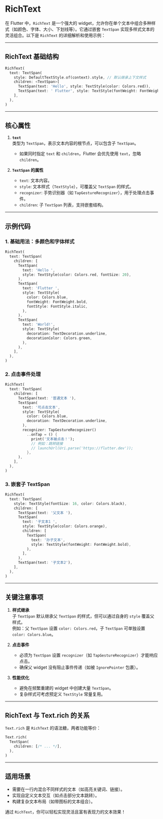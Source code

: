 # RichText

在 Flutter 中，`RichText` 是一个强大的 widget，允许你在单个文本中组合多种样式（如颜色、字体、大小、下划线等）。它通过嵌套 `TextSpan` 实现多样式文本的灵活组合。以下是 `RichText` 的详细解析和使用示例：

---

## **RichText 基础结构**

```dart
RichText(
  text: TextSpan(
    style: DefaultTextStyle.of(context).style, // 默认继承上下文样式
    children: <TextSpan>[
      TextSpan(text: 'Hello', style: TextStyle(color: Colors.red)),
      TextSpan(text: ' Flutter', style: TextStyle(fontWeight: FontWeight.bold)),
    ],
  ),
)
```

---

## **核心属性**

1. **`text`**  
   类型为 `TextSpan`，表示文本内容的根节点，可以包含子 `TextSpan`。
   - 如果同时指定 `text` 和 `children`，Flutter 会优先使用 `text`，忽略 `children`。

2. **`TextSpan` 的属性**  
   - `text`: 文本内容。
   - `style`: 文本样式（`TextStyle`），可覆盖父 `TextSpan` 的样式。
   - `recognizer`: 手势识别器（如 `TapGestureRecognizer`），用于处理点击事件。
   - `children`: 子 `TextSpan` 列表，支持嵌套结构。

---

## **示例代码**

### 1. 基础用法：多颜色和字体样式

```dart
RichText(
  text: TextSpan(
    children: [
      TextSpan(
        text: 'Hello ',
        style: TextStyle(color: Colors.red, fontSize: 20),
      ),
      TextSpan(
        text: 'Flutter ',
        style: TextStyle(
          color: Colors.blue,
          fontWeight: FontWeight.bold,
          fontStyle: FontStyle.italic,
        ),
      ),
      TextSpan(
        text: 'World!',
        style: TextStyle(
          decoration: TextDecoration.underline,
          decorationColor: Colors.green,
        ),
      ),
    ],
  ),
)
```

### 2. 点击事件处理

```dart
RichText(
  text: TextSpan(
    children: [
      TextSpan(text: '普通文本 '),
      TextSpan(
        text: '可点击文本',
        style: TextStyle(
          color: Colors.blue,
          decoration: TextDecoration.underline,
        ),
        recognizer: TapGestureRecognizer()
          ..onTap = () {
            print('文本被点击！');
            // 例如：跳转链接
            // launchUrl(Uri.parse('https://flutter.dev'));
          },
      ),
    ],
  ),
)
```

### 3. 嵌套子 TextSpan

```dart
RichText(
  text: TextSpan(
    style: TextStyle(fontSize: 16, color: Colors.black),
    children: [
      TextSpan(text: '父文本 '),
      TextSpan(
        text: '子文本1 ',
        style: TextStyle(color: Colors.orange),
        children: [
          TextSpan(
            text: '孙子文本',
            style: TextStyle(fontWeight: FontWeight.bold),
          ),
        ],
      ),
      TextSpan(text: '子文本2'),
    ],
  ),
)
```

---

## **关键注意事项**

1. **样式继承**  
   子 `TextSpan` 默认继承父 `TextSpan` 的样式，但可以通过自身的 `style` 覆盖父样式。  
   例如：父 `TextSpan` 设置 `color: Colors.red`，子 `TextSpan` 可单独设置 `color: Colors.blue`。

2. **点击事件**  
   - 必须为 `TextSpan` 设置 `recognizer`（如 `TapGestureRecognizer`）才能响应点击。
   - 确保父 widget 没有阻止事件传递（如被 `IgnorePointer` 包裹）。

3. **性能优化**  
   - 避免在频繁重建的 widget 中创建大量 `TextSpan`。
   - 复杂样式可考虑预定义 `TextStyle` 常量复用。

---

## **RichText 与 Text.rich 的关系**

`Text.rich` 是 `RichText` 的语法糖，两者功能等价：

```dart
Text.rich(
  TextSpan(
    children: [/* ... */],
  ),
)
```

---

## **适用场景**

- 需要在一行内混合不同样式的文本（如高亮关键词、链接）。
- 实现自定义文本交互（如点击部分文本跳转）。
- 构建复杂文本布局（如带图标的文本组合）。

通过 `RichText`，你可以轻松实现灵活且富有表现力的文本效果！
